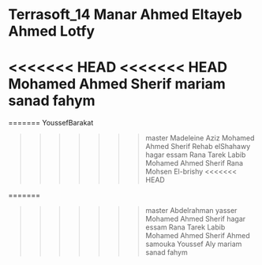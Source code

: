 Terrasoft_14 Manar Ahmed Eltayeb Ahmed Lotfy
============
<<<<<<< HEAD
<<<<<<< HEAD
Mohamed Ahmed Sherif
mariam sanad fahym
=======
=======
YoussefBarakat
>>>>>>> master
Madeleine Aziz
Mohamed Ahmed Sherif
Rehab elShahawy
hagar essam
Rana Tarek Labib
Mohamed Ahmed Sherif
Rana Mohsen El-brishy
<<<<<<< HEAD

=======
>>>>>>> master
Abdelrahman yasser
Mohamed Ahmed Sherif
hagar essam
Rana Tarek Labib
Mohamed Ahmed Sherif
Ahmed samouka
Youssef Aly
mariam sanad fahym
